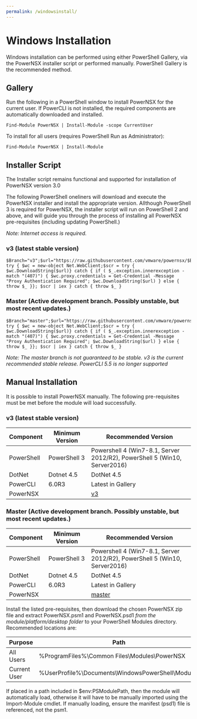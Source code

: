 ```yaml
---
permalink: /windowsinstall/
---
```


# Windows Installation

Windows installation can be performed using either PowerShell Gallery, via the PowerNSX installer script or performed manually.  PowerShell Gallery is the recommended method.

## Gallery

Run the following in a PowerShell window to install PowerNSX for the current user.  If PowerCLI is not installed, the required components are automatically downloaded and installed.

```
Find-Module PowerNSX | Install-Module -scope CurrentUser
```

To install for all users (requires PowerShell Run as Administrator):

```
Find-Module PowerNSX | Install-Module
```

## Installer Script

The Installer script remains functional and supported for installation of PowerNSX version 3.0

The following PowerShell oneliners will download and execute the PowerNSX installer and install the appropriate version.  Allthough PowerShell 3 is required for PowerNSX, the installer script will run on PowerShell 2 and above, and will guide you through the process of installing all PowerNSX pre-requisites (including updating PowerShell.)

_Note: Internet access is required._

### v3 (latest stable version)

```
$Branch="v3";$url="https://raw.githubusercontent.com/vmware/powernsx/$Branch/PowerNSXInstaller.ps1"; try { $wc = new-object Net.WebClient;$scr = try { $wc.DownloadString($url)} catch { if ( $_.exception.innerexception -match "(407)") { $wc.proxy.credentials = Get-Credential -Message "Proxy Authentication Required"; $wc.DownloadString($url) } else { throw $_ }}; $scr | iex } catch { throw $_ }
```

### Master (Active development branch.  Possibly unstable, but most recent updates.)

```
$Branch="master";$url="https://raw.githubusercontent.com/vmware/powernsx/$Branch/PowerNSXInstaller.ps1"; try { $wc = new-object Net.WebClient;$scr = try { $wc.DownloadString($url)} catch { if ( $_.exception.innerexception -match "(407)") { $wc.proxy.credentials = Get-Credential -Message "Proxy Authentication Required"; $wc.DownloadString($url) } else { throw $_ }}; $scr | iex } catch { throw $_ }
```

_Note: The master branch is not guaranteed to be stable.  v3 is the current recommended stable release.  PowerCLI 5.5 is no longer supported_

## Manual Installation

It is possible to install PowerNSX manually.  The following pre-requisites must be met before the module will load successfully.

### v3 (latest stable version)

| Component  | Minimum Version                                                 | Recommended Version                                                       |
|------------|-----------------------------------------------------------------|---------------------------------------------------------------------------|
| PowerShell | PowerShell 3                                                    | Powershell 4 (Win7-8.1, Server 2012/R2), PowerShell 5 (Win10, Server2016) |
| DotNet     | Dotnet 4.5                                                      | DotNet 4.5                                                                |
| PowerCLI   | 6.0R3                                                           | Latest in Gallery                                                                    |
| PowerNSX   |  | [v3](https://github.com/vmware/powernsx/archive/v3.zip)           |



### Master (Active development branch.  Possibly unstable, but most recent updates.)

| Component  | Minimum Version                                                 | Recommended Version                                                       |
|------------|-----------------------------------------------------------------|---------------------------------------------------------------------------|
| PowerShell | PowerShell 3                                                    | Powershell 4 (Win7-8.1, Server 2012/R2), PowerShell 5 (Win10, Server2016) |
| DotNet     | Dotnet 4.5                                                      | DotNet 4.5                                                                |
| PowerCLI   | 6.0R3                                                           | Latest in Gallery                                                                    |
| PowerNSX   |  | [master](https://github.com/vmware/powernsx/archive/master.zip)           |

Install the listed pre-requisites, then download the chosen PowerNSX zip file and extract PowerNSX.psm1 and PowerNSX.psd1 _from the module/platform/desktop folder_ to your PowerShell Modules directory.  Recommended locations are:

| Purpose  | Path |
|----------|------|
| All Users| %ProgramFiles%\Common Files\Modules\PowerNSX |
| Current User | %UserProfile%\Documents\WindowsPowerShell\Modules |

If placed in a path included in $env:PSModulePath, then the module will automatically load, otherwise it will have to be manually imported using the Import-Module <path to PowerNSX.psd1> cmdlet.  If manually loading, ensure the manifest (psd1) file is referenced, not the psm1.